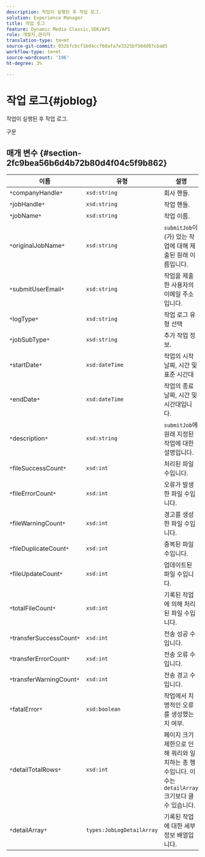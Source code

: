 ```yaml
---
description: 작업이 실행된 후 작업 로그.
solution: Experience Manager
title: 작업 로그
feature: Dynamic Media Classic,SDK/API
role: 개발자,관리자
translation-type: tm+mt
source-git-commit: 052bfcbcf1bd4ccf60afa7e3325bf58dd07cba85
workflow-type: tm+mt
source-wordcount: '196'
ht-degree: 3%

---
```



# 작업 로그{#joblog}

작업이 실행된 후 작업 로그.

구문

## 매개 변수 {#section-2fc9bea56b6d4b72b80d4f04c5f9b862}

| 이름 | 유형 | 설명 |
|---|---|---|
| `*`companyHandle`*` | `xsd:string` | 회사 핸들. |
| `*`jobHandle`*` | `xsd:string` | 작업 핸들. |
| `*`jobName`*` | `xsd:string` | 작업 이름. |
| `*`originalJobName`*` | `xsd:string` | `submitJob`이(가) 있는 작업에 대해 제출된 원래 이름입니다. |
| `*`submitUserEmail`*` | `xsd:string` | 작업을 제출한 사용자의 이메일 주소입니다. |
| `*`logType`*` | `xsd:string` | 작업 로그 유형 선택 |
| `*`jobSubType`*` | `xsd:string` | 추가 작업 정보. |
| `*`startDate`*` | `xsd:dateTime` | 작업의 시작 날짜, 시간 및 표준 시간대 |
| `*`endDate`*` | `xsd:dateTime` | 작업의 종료 날짜, 시간 및 시간대입니다. |
| `*`description`*` | `xsd:string` | `submitJob`에 원래 지정된 작업에 대한 설명입니다. |
| `*`fileSuccessCount`*` | `xsd:int` | 처리된 파일 수입니다. |
| `*`fileErrorCount`*` | `xsd:int` | 오류가 발생한 파일 수입니다. |
| `*`fileWarningCount`*` | `xsd:int` | 경고를 생성한 파일 수입니다. |
| `*`fileDuplicateCount`*` | `xsd:int` | 중복된 파일 수입니다. |
| `*`fileUpdateCount`*` | `xsd:int` | 업데이트된 파일 수입니다. |
| `*`totalFileCount`*` | `xsd:int` | 기록된 작업에 의해 처리된 파일 수입니다. |
| `*`transferSuccessCount`*` | `xsd:int` | 전송 성공 수입니다. |
| `*`transferErrorCount`*` | `xsd:int` | 전송 오류 수입니다. |
| `*`transferWarningCount`*` | `xsd:int` | 전송 경고 수입니다. |
| `*`fatalError`*` | `xsd:boolean` | 작업에서 치명적인 오류를 생성했는지 여부. |
| `*`detailTotalRows`*` | `xsd:int` | 페이지 크기 제한으로 인해 쿼리와 일치하는 총 행 수입니다. 이 수는 `detailArray` 크기보다 클 수 있습니다. |
| `*`detailArray`*` | `types:JobLogDetailArray` | 기록된 작업에 대한 세부 정보 배열입니다. |

